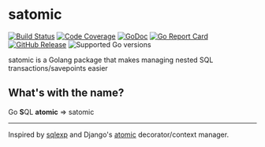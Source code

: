 # satomic

[![Build Status](https://img.shields.io/travis/dhui/satomic/master.svg)](https://travis-ci.org/dhui/satomic) [![Code Coverage](https://img.shields.io/codecov/c/github/dhui/satomic.svg)](https://codecov.io/gh/dhui/satomic) [![GoDoc](https://godoc.org/github.com/dhui/satomic?status.svg)](https://godoc.org/github.com/dhui/satomic) [![Go Report Card](https://goreportcard.com/badge/github.com/dhui/satomic)](https://goreportcard.com/report/github.com/dhui/satomic) [![GitHub Release](https://img.shields.io/github/release/dhui/satomic/all.svg)](https://github.com/dhui/satomic/releases) ![Supported Go versions](https://img.shields.io/badge/Go-1.11-lightgrey.svg)

satomic is a Golang package that makes managing nested SQL transactions/savepoints easier

## What's with the name?
Go **S**QL **atomic** => satomic

---

Inspired by [sqlexp](https://github.com/golang-sql/sqlexp) and Django's [atomic](https://docs.djangoproject.com/en/2.1/topics/db/transactions/#django.db.transaction.atomic) decorator/context manager.